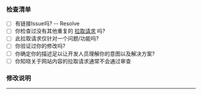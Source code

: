 ### 检查清单
- [ ] 有链接Issue吗? -- Resolve  <!--←如有请在这里填写具体链接的议题，例如 #114-->
- [ ] 你检查过没有其他重复的 [拉取请求](https://github.com/fjwxzde/Sitemap_Creator/pulls) 吗?
- [ ] 此拉取请求仅针对一个问题/功能吗?
- [ ] 你验证过你的修改吗?
- [ ] 你确定你的描述足以让开发人员理解你的意图以及解决方案?
- [ ] 你知晓关于网站内容的拉取请求通常不会通过审查

### 修改说明

<!--在这里尽可能详细的描述你做的修改，以便开发人员审查你的修改。-->

---

